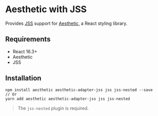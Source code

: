 # Aesthetic with JSS

Provides [JSS](https://github.com/cssinjs/jss) support for
[Aesthetic](https://github.com/milesj/aesthetic), a React styling library.

## Requirements

- React 16.3+
- Aesthetic
- JSS

## Installation

```
npm install aesthetic aesthetic-adapter-jss jss jss-nested --save
// Or
yarn add aesthetic aesthetic-adapter-jss jss jss-nested
```

> The `jss-nested` plugin is required.
